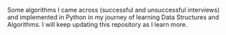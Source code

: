 Some algorithms I came across (successful and unsuccessful interviews) and implemented in Python in my journey of learning Data Structures and Algorithms. I will keep updating this repository as I learn more. 

